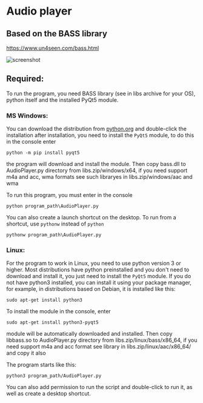 # Audio player
## Based on the BASS library
https://www.un4seen.com/bass.html

![screenshot](https://gitlab.com/GennadiyVick/audioplayer/raw/master/image.png)
## Required:
To run the program, you need BASS library (see in libs archive for your OS), python itself and the installed PyQt5 module.

### MS Windows:
You can download the distribution from [python.org](https://www.python.org/downloads/) and double-click the installation
after installation, you need to install the `PyQt5` module, to do this in the console enter 
```console
python -m pip install pyqt5
```
the program will download and install the module.
Then copy bass.dll to AudioPlayer.py directory from libs.zip/windows/x64, if you need support m4a and acc, wma formats see such libraryes in libs.zip/windows/aac and wma

To run this program, you must enter in the console
```console
python program_path\AudioPlayer.py
```
You can also create a launch shortcut on the desktop.
To run from a shortcut, use `pythonw` instead of `python`
```console
pythonw program_path\AudioPlayer.py
```

### Linux:
For the program to work in Linux, you need to use python version 3 or higher.
Most distributions have python preinstalled and you don't need to download and install it, 
you just need to install the `PyQt5` module.
If you do not have python3 installed, you can install it using your package manager, 
for example, in distributions based on Debian, it is installed like this:
```console
sudo apt-get install python3
```
To install the module in the console, enter
```console
sudo apt-get install python3-pyqt5
```
module will be automatically downloaded and installed.
Then copy libbass.so to AudioPlayer.py directory from libs.zip/linux/bass/x86_64, if you need support m4a and acc format see library in libs.zip/linux/aac/x86_64/ and copy it also

The program starts like this:
```console
python3 program_path/AudioPlayer.py
```
You can also add permission to run the script and double-click to run it, as well as create a desktop shortcut.

